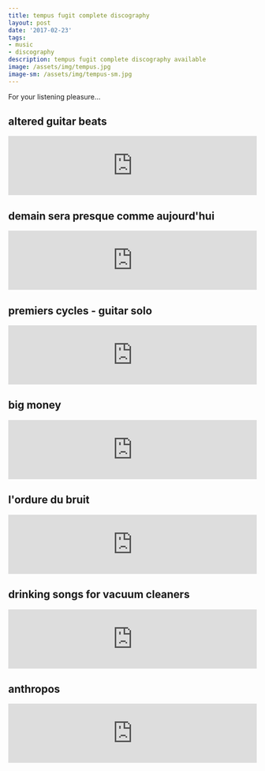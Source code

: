 ```yaml
---
title: tempus fugit complete discography
layout: post
date: '2017-02-23'
tags:
- music
- discography
description: tempus fugit complete discography available
image: /assets/img/tempus.jpg
image-sm: /assets/img/tempus-sm.jpg
---
```


For your listening pleasure...

## altered guitar beats

<iframe style="border: 0; width: 100%; height: 120px;" src="https://bandcamp.com/EmbeddedPlayer/album=3887558821/size=large/bgcol=ffffff/linkcol=0687f5/tracklist=false/artwork=small/transparent=true/" seamless><a href="http://tfugit.bandcamp.com/album/altered-guitar-beats">Altered Guitar Beats by Tempus Fugit</a></iframe>

## demain sera presque comme aujourd'hui

<iframe style="border: 0; width: 100%; height: 120px;" src="https://bandcamp.com/EmbeddedPlayer/album=2207783368/size=large/bgcol=ffffff/linkcol=0687f5/tracklist=false/artwork=small/transparent=true/" seamless><a href="http://tfugit.bandcamp.com/album/demain-sera-presque-comme-aujourdhui">Demain sera presque comme aujourd'hui by Tempus Fugit</a></iframe>

## premiers cycles - guitar solo

<iframe style="border: 0; width: 100%; height: 120px;" src="https://bandcamp.com/EmbeddedPlayer/album=1250475720/size=large/bgcol=ffffff/linkcol=0687f5/tracklist=false/artwork=small/transparent=true/" seamless><a href="http://tfugit.bandcamp.com/album/premiers-cycles-solo-guitar">Premiers cycles - solo guitar by Tempus Fugit</a></iframe>

## big money

<iframe style="border: 0; width: 100%; height: 120px;" src="https://bandcamp.com/EmbeddedPlayer/album=1447490407/size=large/bgcol=ffffff/linkcol=0687f5/tracklist=false/artwork=small/transparent=true/" seamless><a href="http://tfugit.bandcamp.com/album/big-money">Big Money by Tempus Fugit</a></iframe>

## l'ordure du bruit

<iframe style="border: 0; width: 100%; height: 120px;" src="https://bandcamp.com/EmbeddedPlayer/album=2191761186/size=large/bgcol=ffffff/linkcol=0687f5/tracklist=false/artwork=small/transparent=true/" seamless><a href="http://tfugit.bandcamp.com/album/lordure-du-bruit">L'ordure du bruit by Tempus Fugit</a></iframe>

## drinking songs for vacuum cleaners

<iframe style="border: 0; width: 100%; height: 120px;" src="https://bandcamp.com/EmbeddedPlayer/album=68375666/size=large/bgcol=ffffff/linkcol=0687f5/tracklist=false/artwork=small/transparent=true/" seamless><a href="http://tfugit.bandcamp.com/album/drinking-songs-for-vacuum-cleaners">Drinking songs for vacuum cleaners by Tempus Fugit</a></iframe>

## anthropos

<iframe style="border: 0; width: 100%; height: 120px;" src="https://bandcamp.com/EmbeddedPlayer/album=1820049122/size=large/bgcol=ffffff/linkcol=0687f5/tracklist=false/artwork=small/transparent=true/" seamless><a href="http://tfugit.bandcamp.com/album/anthropos">Anthropos by Tempus Fugit</a></iframe>

